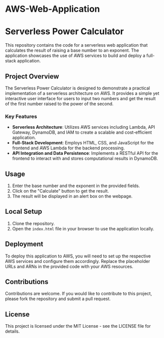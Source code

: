 # AWS-Web-Application
# Serverless Power Calculator

This repository contains the code for a serverless web application that calculates the result of raising a base number to an exponent. The application showcases the use of AWS services to build and deploy a full-stack application.

## Project Overview

The Serverless Power Calculator is designed to demonstrate a practical implementation of a serverless architecture on AWS. It provides a simple yet interactive user interface for users to input two numbers and get the result of the first number raised to the power of the second.

### Key Features

- **Serverless Architecture**: Utilizes AWS services including Lambda, API Gateway, DynamoDB, and IAM to create a scalable and cost-efficient application.
- **Full-Stack Development**: Employs HTML, CSS, and JavaScript for the frontend and AWS Lambda for the backend processing.
- **API Integration and Data Persistence**: Implements a RESTful API for the frontend to interact with and stores computational results in DynamoDB.

## Usage

1. Enter the base number and the exponent in the provided fields.
2. Click on the "Calculate" button to get the result.
3. The result will be displayed in an alert box on the webpage.

## Local Setup

1. Clone the repository.
2. Open the `index.html` file in your browser to use the application locally.

## Deployment

To deploy this application to AWS, you will need to set up the respective AWS services and configure them accordingly. Replace the placeholder URLs and ARNs in the provided code with your AWS resources.

## Contributions

Contributions are welcome. If you would like to contribute to this project, please fork the repository and submit a pull request.

## License

This project is licensed under the MIT License - see the LICENSE file for details.


